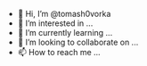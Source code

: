 - 👋 Hi, I’m @tomash0vorka
- 👀 I’m interested in ...
- 🌱 I’m currently learning ...
- 💞️ I’m looking to collaborate on ...
- 📫 How to reach me ...

<!---
tomash0vorka/tomash0vorka is a ✨ special ✨ repository because its `README.md` (this file) appears on your GitHub profile.
You can click the Preview link to take a look at your changes.
--->
